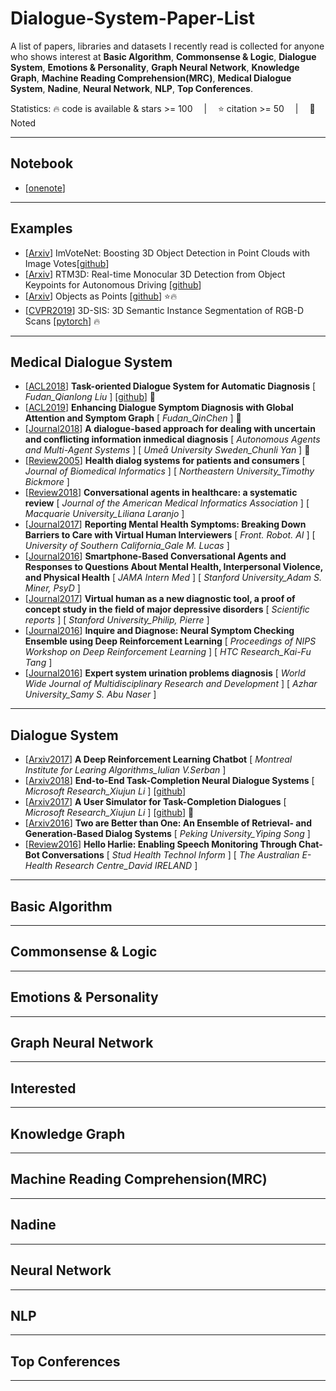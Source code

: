 # Dialogue-System-Paper-List
A list of papers, libraries and datasets I recently read is collected for anyone who shows interest at **Basic Algorithm**,  **Commonsense & Logic**,  **Dialogue System**,  **Emotions & Personality**,  **Graph Neural Network**,  **Knowledge Graph**,  **Machine Reading Comprehension(MRC)**,  **Medical Dialogue System**,  **Nadine**,  **Neural Network**,  **NLP**,  **Top Conferences**.

Statistics: :fire: code is available & stars >= 100 &emsp;|&emsp; :star: citation >= 50 &emsp;|&emsp; :memo: Noted

---
## Notebook
- [[onenote](https://livebournemouthac-my.sharepoint.com/:o:/g/personal/s5219587_bournemouth_ac_uk/Eg9ZSrOWv-FDpeOsWX_qWYABTn_Rjpkem0Ih4OYRMdjdgQ)]

---
## Examples
- [[Arxiv](https://arxiv.org/pdf/2001.10692.pdf)] ImVoteNet: Boosting 3D Object Detection in Point Clouds with Image Votes[[github](https://github.com/chenyilun95/DSGN)]
- [[Arxiv](https://arxiv.org/pdf/2001.03343.pdf)] RTM3D: Real-time Monocular 3D Detection from Object Keypoints for Autonomous Driving [[github](https://github.com/Banconxuan/RTM3D)]
- [[Arxiv](https://arxiv.org/pdf/1904.07850.pdf)] Objects as Points [[github](https://github.com/xingyizhou/CenterNet)] :star::fire:
- [[CVPR2019](https://arxiv.org/pdf/1812.07003.pdf)] 3D-SIS: 3D Semantic Instance Segmentation of RGB-D Scans [[pytorch](https://github.com/Sekunde/3D-SIS)] :fire:

---
## Medical Dialogue System
- [[ACL2018](https://www.aclweb.org/anthology/P18-2033.pdf)] **Task-oriented Dialogue System for Automatic Diagnosis** [ *Fudan_Qianlong Liu* ] [[github](https://github.com/LiuQL2/MedicalChatbot)]  :memo:
- [[ACL2019](https://www.aclweb.org/anthology/D19-1508.pdf)] **Enhancing Dialogue Symptom Diagnosis with Global Attention and Symptom Graph** [ *Fudan_QinChen* ] :memo: 
- [[Journal2018](https://link.springer.com/content/pdf/10.1007/s10458-018-9396-x.pdf)] **A dialogue-based approach for dealing with uncertain and conflicting information inmedical diagnosis** [ *Autonomous Agents and Multi-Agent Systems* ] [ *Umeå University Sweden_Chunli Yan* ] :memo: 
- [[Review2005](https://reader.elsevier.com/reader/sd/pii/S1532046405001413?token=0BF48E9DAEFB26349A1B005A52C333FB3252930AC99BBA7D58CB3471422849307F08764AC0D9034ACC7E86594E599C05)] **Health dialog systems for patients and consumers** [ *Journal of Biomedical Informatics* ] [ *Northeastern University_Timothy Bickmore* ]
- [[Review2018](https://watermark.silverchair.com/ocy072.pdf?token=AQECAHi208BE49Ooan9kkhW_Ercy7Dm3ZL_9Cf3qfKAc485ysgAAAl0wggJZBgkqhkiG9w0BBwagggJKMIICRgIBADCCAj8GCSqGSIb3DQEHATAeBglghkgBZQMEAS4wEQQMK-rqrcLW7nZ0G7RxAgEQgIICEIGWJRP_-sif5uJHgU_gLodeRqMYrg8ugJr0tgnf9aWlM0a1zsiEg9Ia-wdF7EuDAntBMH--5glX8tFoARjo1WI4FaAOmvyZKQdKS5F25C21ro0XbmmSYlo01D0upzsGFyK28Hx2mxOoIaokODWsz45eq3XRiY4ZgUz-o1rwpU5qnHZ4pbO38USW0hRzH8XyV0QJnp0yB3nHSgOomXsKpGTUd54O-GeD4sa7NaGEUPsDNG_LrG7mv0bWcDjIXdqmiEkHkI2d561Ve7FRa1EP1YETOJyqa2x6ENEGrOARo0MD8o5lnIa_QIf38Otixm2wI20ish6EuA6lFYJMlALe3rLJIoNtbs7ujrPPmqPt7FLhs3CX-ssKmTOSUhywvwftGECY9BcdU2qAerjGBz9XqO1WdaQ8ku61HtznMpP7Dc57d_9Cm3iCEH22G3HRvCgAoYy4YlJfp06lJta3a-IPSSSfr70HP-nu_aGAm9C5jRof0Wf4mBJrhRTEnhNcFMHsjwjDarEmUX-klGivDY2mINkzxGLZfAhEYDIuWGUU-iPXB-RWsN4tB3cGtVVorQqeBT_C96oCTZZSJ3shAfWLSGZH5T64X5gfe73hIsjLbv0j-dbX6drkCtaLA8qn767j3mqcBJYTAc4vq-4P29IuauTSkNKe_dea-UrvntqtLpMZWdsMV5gxTHWdFu0_aRHcvA)] **Conversational agents in healthcare: a systematic review** [ *Journal of the American Medical Informatics Association* ] [ *Macquarie University_Liliana Laranjo* ]
- [[Journal2017](https://www.frontiersin.org/articles/10.3389/frobt.2017.00051/full)] **Reporting Mental Health Symptoms:
Breaking Down Barriers to Care with Virtual Human Interviewers** [ *Front. Robot. AI* ] [ *University of Southern California_Gale M. Lucas* ] 
- [[Journal2016](https://jamanetwork.com/journals/jamainternalmedicine/article-abstract/2500043)] **Smartphone-Based Conversational Agents and Responses to Questions About Mental Health, Interpersonal Violence, and Physical Health** [ *JAMA Intern Med* ] [ *Stanford University_Adam S. Miner, PsyD* ] 
- [[Journal2017](https://www.nature.com/articles/srep42656.pdf)] **Virtual human as a new diagnostic tool, a proof of concept study in the field of major depressive disorders** [ *Scientific reports* ] [ *Stanford University_Philip, Pierre* ] 
- [[Journal2016](https://pdfs.semanticscholar.org/8e6d/60c0b3311b6fdb4ab5e40c87c3bc7da45458.pdf)] **Inquire and Diagnose: Neural Symptom Checking Ensemble using Deep Reinforcement Learning** [ *Proceedings of NIPS Workshop on Deep Reinforcement Learning* ] [ *HTC Research_Kai-Fu Tang* ] 
- [[Journal2016](https://www.researchgate.net/profile/Samy_Abu-Naser/publication/303676962_Expert_system_urination_problems_diagnosis/links/574c7a2008ae061b330020c1/Expert-system-urination-problems-diagnosis.pdf)] **Expert system urination problems diagnosis** [ *World Wide Journal of Multidisciplinary Research and Development* ] [ *Azhar University_Samy S. Abu Naser* ] 




---
## Dialogue System
- [[Arxiv2017](https://arxiv.org/pdf/1709.02349.pdf)] **A Deep Reinforcement Learning Chatbot** [ *Montreal Institute for Learing Algorithms_Iulian V.Serban* ]
- [[Arxiv2018](https://arxiv.org/pdf/1703.01008.pdf)] **End-to-End Task-Completion Neural Dialogue Systems** [ *Microsoft Research_Xiujun Li* ] [[github](https://github.com/MiuLab/TC-Bot)] 
- [[Arxiv2017](https://arxiv.org/pdf/1612.05688.pdf)] **A User Simulator for Task-Completion Dialogues** [ *Microsoft Research_Xiujun Li* ]  [[github](https://github.com/MiuLab/TC-Bot)] :memo: 
- [[Arxiv2016](https://arxiv.org/pdf/1610.07149.pdf)] **Two are Better than One: An Ensemble of Retrieval- and Generation-Based Dialog Systems** [ *Peking University_Yiping Song* ] 
- [[Review2016](http://ebooks.iospress.nl/publication/44289)] **Hello Harlie: Enabling Speech Monitoring Through Chat-Bot Conversations** [ *Stud Health Technol Inform* ] [ *The Australian E-Health Research Centre_David IRELAND* ] 




---
## Basic Algorithm






---
## Commonsense & Logic



---
## Emotions & Personality


---
## Graph Neural Network


---
## Interested


---
## Knowledge Graph




---
## Machine Reading Comprehension(MRC)


---
## Nadine


---
## Neural Network



---
## NLP


---
## Top Conferences


---
